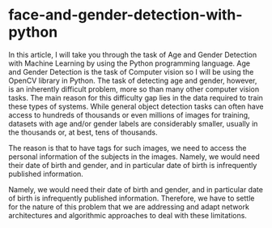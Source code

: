 # face-and-gender-detection-with-python

In this article, I will take you through the task of Age and Gender Detection with Machine Learning by using the Python programming language. Age and Gender Detection is the task of Computer vision so I will be using the OpenCV library in Python.
The task of detecting age and gender, however, is an inherently difficult problem, more so than many other computer vision tasks. The main reason for this difficulty gap lies in the data required to train these types of systems.
While general object detection tasks can often have access to hundreds of thousands or even millions of images for training, datasets with age and/or gender labels are considerably smaller, usually in the thousands or, at best, tens of thousands.

The reason is that to have tags for such images, we need to access the personal information of the subjects in the images. Namely, we would need their date of birth and gender, and in particular date of birth is infrequently published information.

Namely, we would need their date of birth and gender, and in particular date of birth is infrequently published information. Therefore, we have to settle for the nature of this problem that we are addressing and adapt network architectures and algorithmic approaches to deal with these limitations.
